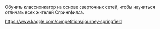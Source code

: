 Обучить классификатор на основе сверточных сетей, чтобы научиться отличать всех жителей Спрингфилда.

https://www.kaggle.com/competitions/journey-springfield
